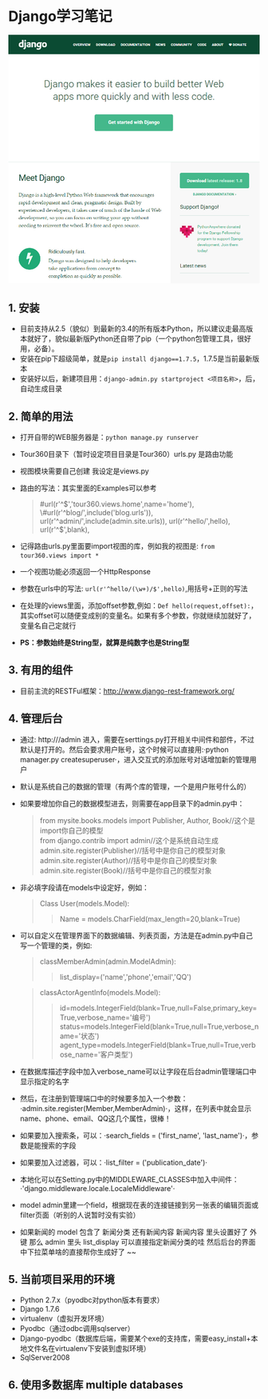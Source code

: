 # Django学习笔记
![Django首页截图](images/django.jpg)
## 1. 安装
* 目前支持从2.5（貌似）到最新的3.4的所有版本Python，所以建议走最高版本就好了，貌似最新版Python还自带了pip（一个python包管理工具，很好用，必备）。
* 安装在pip下超级简单，就是`pip install django==1.7.5`，1.7.5是当前最新版本
* 安装好以后，新建项目用：`django-admin.py startproject <项目名称>`，后，自动生成目录

## 2. 简单的用法
* 打开自带的WEB服务器是：`python manage.py runserver`
* Tour360目录下（暂时设定项目目录是Tour360）urls.py 是路由功能
* 视图模块需要自己创建 我设定是views.py
* 路由的写法：其实里面的Examples可以参考

	> \#url(r'^$','tour360.views.home',name='home'),   
	> \#url(r'^blog/',include('blog.urls')),  
	> url(r'^admin/',include(admin.site.urls)),  
	> url(r'^hello/',hello),  
	> url(r'^$',blank),  
* 记得路由urls.py里面要import视图的库，例如我的视图是: `from tour360.views import *`
 * 一个视图功能必须返回一个HttpResponse
* 参数在urls中的写法: `url(r'^hello/(\w+)/$',hello)`,用括号+正则的写法
* 在处理的views里面，添加offset参数,例如：`Def hello(request,offset):`，其实offset可以随便变成别的变量名。如果有多个参数，你就继续加就好了，变量名自己定就行
* **PS：参数始终是String型，就算是纯数字也是String型**

## 3. 有用的组件
* 目前主流的RESTFul框架：<http://www.django-rest-framework.org/>


## 4. 管理后台
* 通过: http://<website>/admin 进入，需要在serttings.py打开相关中间件和部件，不过默认是打开的。然后会要求用户账号，这个时候可以直接用:·python manager.py createsuperuser·，进入交互式的添加账号对话增加新的管理用户
* 默认是系统自己的数据的管理（有两个库的管理，一个是用户账号什么的）
* 如果要增加你自己的数据模型进去，则需要在app目录下的admin.py中：
	>from mysite.books.models import Publisher, Author, Book//这个是import你自己的模型  
	>from django.contrib import admin//这个是系统自动生成  
	>admin.site.register(Publisher)//括号中是你自己的模型对象  
	>admin.site.register(Author)//括号中是你自己的模型对象  
	>admin.site.register(Book)//括号中是你自己的模型对象  

* 非必填字段请在models中设定好，例如：
	> Class User(models.Model):  
	>>  Name = models.CharField(max_length=20,blank=True)  

* 可以自定义在管理界面下的数据编辑、列表页面，方法是在admin.py中自己写一个管理的类，例如:  
	>classMemberAdmin(admin.ModelAdmin):  
	>>  list_display=('name','phone','email','QQ')  

	>classActorAgentInfo(models.Model):
	>>  id=models.IntegerField(blank=True,null=False,primary_key=True,verbose_name='编号')  
	>>  status=models.IntegerField(blank=True,null=True,verbose_name='状态')  
	>>  agent_type=models.IntegerField(blank=True,null=True,verbose_name='客户类型')  

* 在数据库描述字段中加入verbose_name可以让字段在后台admin管理端口中显示指定的名字

* 然后，在注册到管理端口中的时候要多加入一个参数：·admin.site.register(Member,MemberAdmin)·，这样，在列表中就会显示name、phone、email、QQ这几个属性，很棒！
* 如果要加入搜索条，可以：·search_fields = ('first_name', 'last_name')·，参数是能搜索的字段
* 如果要加入过滤器，可以：·list_filter = ('publication_date')·
* 本地化可以在Setting.py中的MIDDLEWARE_CLASSES中加入中间件：·'django.middleware.locale.LocaleMiddleware'·
* model admin里建一个field，根据现在表的连接链接到另一张表的编辑页面或filter页面（听别的人说暂时没有实验）
* 如果新闻的 model 包含了 新闻分类 还有新闻内容 新闻内容 里头设置好了 外键 那么 admin 里头 list_display 可以直接指定新闻分类的哇 然后后台的界面中下拉菜单啥的直接帮你生成好了 ~~

## 5. 当前项目采用的环境
* Python 2.7.x（pyodbc对python版本有要求）
* Django 1.7.6
* virtualenv（虚拟开发环境）
* Pyodbc（通过odbc调用sqlserver）
* Django-pyodbc（数据库后端，需要某个exe的支持库，需要easy_install+本地文件名在virtualenv下安装到虚拟环境）
* SqlServer2008

## 6. 使用多数据库 multiple databases
